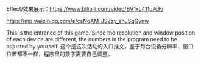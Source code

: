Effect/效果展示：https://www.bilibili.com/video/BV1xL411u7cF/ 

https://mp.weixin.qq.com/s/csNqAM-JSZzy_shJSqGynw 

This is the entrance of this game. Since the resolution and window position of each device are different, the numbers in the program need to be adjusted by yourself.
这个是这次活动的入口推文，鉴于每台设备分辨率、窗口位置都不一样，程序里的数字需要自己调整。
